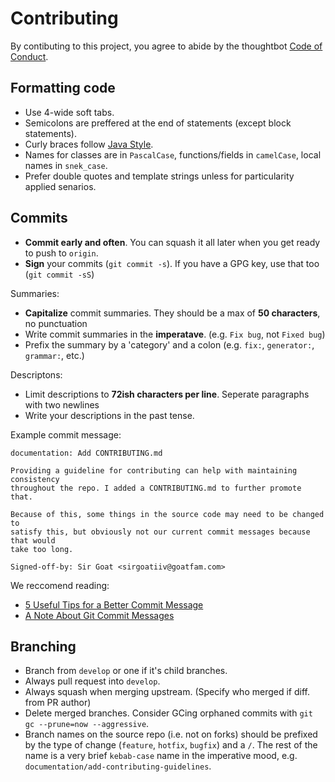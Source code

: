 # Contributing
By contibuting to this project, you agree to abide by the thoughtbot [Code of Conduct](https://thoughtbot.com/open-source-code-of-conduct).

## Formatting code
 * Use 4-wide soft tabs.
 * Semicolons are preffered at the end of statements (except block statements).
 * Curly braces follow [Java Style](https://en.wikipedia.org/wiki/Indent_style#Variant:_Java).
 * Names for classes are in `PascalCase`, functions/fields in `camelCase`, local names in `snek_case`.
 * Prefer double quotes and template strings unless for particularity applied senarios. 

## Commits
 * **Commit early and often**. You can squash it all later when you get ready to push to `origin`.
 * **Sign** your commits (`git commit -s`). If you have a GPG key, use that too (`git commit -sS`)

Summaries:
 * **Capitalize** commit summaries. They should be a max of **50 characters**, no punctuation
 * Write commit summaries in the **imperatave**. (e.g. `Fix bug`, not `Fixed bug`)
 * Prefix the summary by a 'category' and a colon (e.g. `fix:`, `generator:`, `grammar:`, etc.)

Descriptons:
 * Limit descriptions to **72ish characters per line**. Seperate paragraphs with two newlines
 * Write your descriptions in the past tense.

Example commit message:
```
documentation: Add CONTRIBUTING.md

Providing a guideline for contributing can help with maintaining consistency
throughout the repo. I added a CONTRIBUTING.md to further promote that.

Because of this, some things in the source code may need to be changed to
satisfy this, but obviously not our current commit messages because that would
take too long.

Signed-off-by: Sir Goat <sirgoatiiv@goatfam.com>
```

We reccomend reading:

 - [5 Useful Tips for a Better Commit Message](https://robots.thoughtbot.com/5-useful-tips-for-a-better-commit-message)
 - [A Note About Git Commit Messages](http://tbaggery.com/2008/04/19/a-note-about-git-commit-messages.html)

## Branching
 * Branch from `develop` or one if it's child branches.
 * Always pull request into `develop`.
 * Always squash when merging upstream. (Specify who merged if diff. from PR author)
 * Delete merged branches. Consider GCing orphaned commits with `git gc --prune=now --aggressive`.
 * Branch names on the source repo (i.e. not on forks) should be prefixed by the type of change (`feature`, `hotfix`, `bugfix`) and a `/`. The rest of the name is a very brief `kebab-case` name in the imperative mood, e.g. `documentation/add-contributing-guidelines`.
 